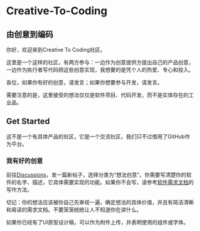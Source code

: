 # Creative-To-Coding
## 由创意到编码

你好，欢迎来到Creative To Coding社区。

这里是一个这样的社区，有两方参与：一边作为创意提供方提出自己的产品创意，一边作为执行者写代码把这些创意实现，我想要的是凭个人的热爱、专心和投入。

各位，如果你有好的创意，请发言；如果你想要参与开发，请发言。

需要注意的是，这里接受的想法仅仅是软件项目、代码开发，而不是实体存在的工业品。

## Get Started

这不是一个有具体产品的社区，它是一个交流社区，我们只不过借用了GitHub作为平台。

### 我有好的创意

前往[Discussions](https://github.com/PridePlayer/Creative-To-Coding/discussions)，发一篇新帖子，选择分类为“想法创意”。你需要写清楚你的软件的名字、描述，它具体需要实现的功能。如果你不会写，请参考[软件需求文档](https://blog.csdn.net/qq_43620423/article/details/113102241)的写作方法。

切记：你的想法应该被你自己先审视一遍，确定想法的具体价值，并且有简洁清晰和易读的需求文档。不要笼笼统统让人不知道你在讲什么。

如果你已经有了UI原型设计稿，可以作为附件上传，并表明使用的组件或字体。
